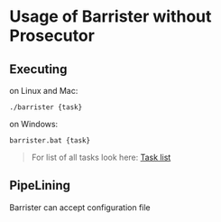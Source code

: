 # Usage of Barrister without Prosecutor
## Executing
on Linux and Mac:
```shell
./barrister {task}
```
on Windows:
```shell
barrister.bat {task}
```
> For list of all tasks look here: [Task list](tasks/TASK_LIST.md)

## PipeLining

Barrister can accept configuration file
